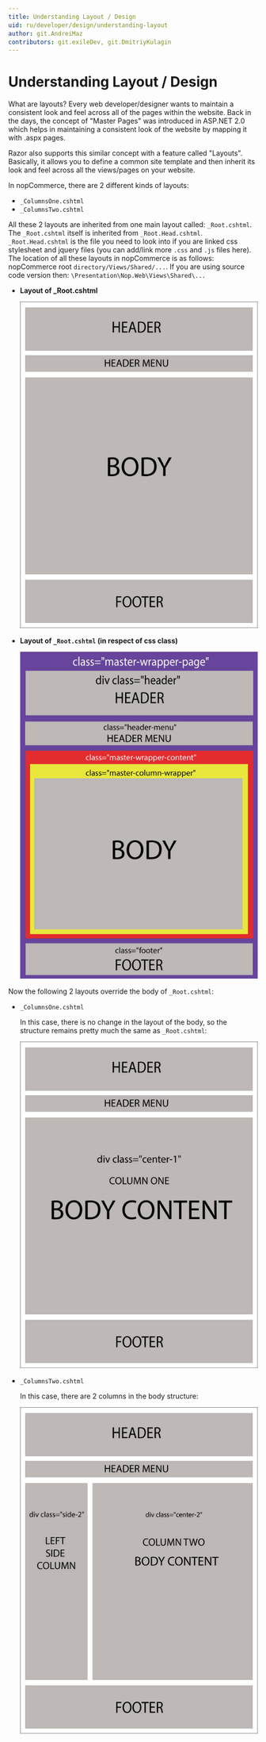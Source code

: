 ```yaml
---
title: Understanding Layout / Design
uid: ru/developer/design/understanding-layout
author: git.AndreiMaz
contributors: git.exileDev, git.DmitriyKulagin
---
```


# Understanding Layout / Design

What are layouts? Every web developer/designer wants to maintain a consistent look and feel across all of the pages within the website. Back in the days, the concept of "Master Pages" was introduced in ASP.NET 2.0 which helps in maintaining a consistent look of the website by mapping it with .aspx pages.

Razor also supports this similar concept with a feature called "Layouts". Basically, it allows you to define a common site template and then inherit its look and feel across all the views/pages on your website.

In nopCommerce, there are 2 different kinds of layouts:

* `_ColumnsOne.cshtml`
* `_ColumnsTwo.cshtml`

All these 2 layouts are inherited from one main layout called: `_Root.cshtml`. The `_Root.cshtml` itself is inherited from `_Root.Head.cshtml`. `_Root.Head.cshtml` is the file you need to look into if you are linked css stylesheet and jquery files (you can add/link more `.css` and `.js` files here). The location of all these layouts in nopCommerce is as follows: nopCommerce root `directory/Views/Shared/...`. If you are using source code version then: `\Presentation\Nop.Web\Views\Shared\...`

* **Layout of _Root.cshtml**

    ![root-layout](_static/understanding-layout/root-layout.jpg)

* **Layout of `_Root.cshtml` (in respect of css class)**

    ![root-layout-css](_static/understanding-layout/root-layout-css.jpg)

Now the following 2 layouts override the body of `_Root.cshtml`:

* `_ColumnsOne.cshtml`

    In this case, there is no change in the layout of the body, so the structure remains pretty much the same as `_Root.cshtml`:

    ![columns-one](_static/understanding-layout/column-one.jpg)

* `_ColumnsTwo.cshtml`

    In this case, there are 2 columns in the body structure:

    ![column-two](_static/understanding-layout/column-two.jpg)
